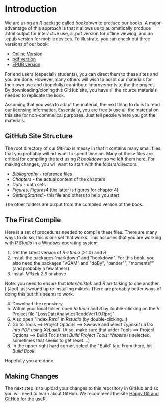 # Introduction

We are using an *R* package called *bookdown* to produce our books. A major advantage of this approach is that it allows us to automatically produce .html output for interactive use, a .pdf version for offline viewing, and an .epub version for mobile devices. To illustrate, you can check out three versions of our book:

* [Online Version](https://ewfrees.github.io/Loss-Data-Analytics/index.html) 
* [pdf version](https://github.com/ewfrees/Loss-Data-Analytics/tree/master/Offline/LossDataAnalytics.pdf)
* [EPUB version](https://github.com/ewfrees/Loss-Data-Analytics/tree/master/Offline/LossDataAnalytics.epub)

For end users (especially students), you can direct them to these sites and you are done. However, many others will wish to adapt our materials for their own use and (hopefully) contribute improvements to the the project. By downloading/cloning this GitHub site, you have all the source materials needed to replicate the book.

Assuming that you wish to adapt the material, the next thing to do is to read our [licensing information](http:../LICENSE.md). Essentially, you are free to use all the material on this site for non-commerical purposes. Just tell people where you got the materials.

## GitHub Site Structure

The root directory of our *GitHub* is messy in that it contains many small files that you probably will not want to spend time on. Many of these files are critical for compiling the text using *R bookdown* so we left them here. For making changes, you will want to start with the folders/directors:
* *Bibliography* - reference files
* *Chapters* - the actual content of the chapters
* *Data* - data sets
* *Figures*, *Figures4* (the latter is figures for chapter 4)
* *GettingStarted* - this file and others to help you start

The other folders are output from the compiled version of the book.

## The First Compile
Here is a set of procedures needed to compile these files. There are many ways to do so, this is one set that works. This assumes that you are working with *R Studio* in a Windows operating system.

1. Get the latest version of *R-studio* (>1.0) and *R*
2. install the packages "markdown" and "bookdown". For this book, you also need the packages "VGAM" and "doBy", "pander"", "moments"" (and probably a few others)
3. install *Miktek 2.9* or above

Note: you need to ensure that *latex/miktek* and *R* are talking to one another. I (Jed) just wound up re-installing miktek. There are probably better ways of doing this but this seems to work.

4. Download the repository.
5. Within your local folder, open *Rstudio* and *R* by double-clicking on the *R* Project file "LossDataAnalyticsRcodeVer1.0.Rproj"
6. Also open "index.Rmd" in *Rstudio* (by double-clicking...)
7. Go to Tools ==> Project Options ==> Sweave and select *Typeset LaTex into PDF using XeLateX*. (Also, make sure that under Tools ==> Project Options ==> Build Tools that *Build Project Tools: Website* is selected, sometimes that seems to get reset....)
8. In the upper right hand corner, select the "Build" tab. From there, hit *Build Book*

Hopefully you are done. 

## Making Changes

The next step is to upload your changes to this repository in GitHub and so you will need to learn about GitHub. We recommend the site
[Happy Git and GitHub for the useR](http://happygitwithr.com/).

 
